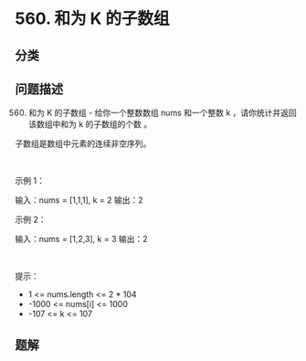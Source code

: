 
# 560. 和为 K 的子数组

## 分类

## 问题描述 

560. 和为 K 的子数组 - 给你一个整数数组 nums 和一个整数 k ，请你统计并返回 该数组中和为 k 的子数组的个数 。

子数组是数组中元素的连续非空序列。

 

示例 1：


输入：nums = [1,1,1], k = 2
输出：2


示例 2：


输入：nums = [1,2,3], k = 3
输出：2


 

提示：

 * 1 <= nums.length <= 2 * 104
 * -1000 <= nums[i] <= 1000
 * -107 <= k <= 107

## 题解


